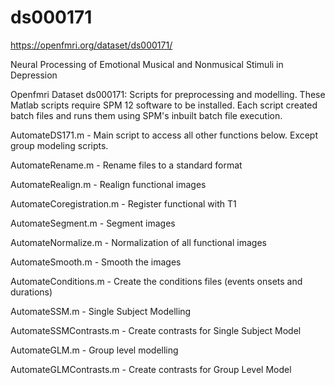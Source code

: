# ds000171
https://openfmri.org/dataset/ds000171/

Neural Processing of Emotional Musical and Nonmusical Stimuli in Depression

Openfmri Dataset ds000171: Scripts for preprocessing and modelling. These Matlab scripts require SPM 12 software to be installed. Each script created batch files and runs them using SPM's inbuilt batch file execution. 

AutomateDS171.m - Main script to access all other functions below. Except group modeling scripts. 

AutomateRename.m - Rename files to a standard format

AutomateRealign.m - Realign functional images

AutomateCoregistration.m - Register functional with T1

AutomateSegment.m - Segment images

AutomateNormalize.m - Normalization of all functional images

AutomateSmooth.m - Smooth the images

AutomateConditions.m - Create the conditions files (events onsets and durations)

AutomateSSM.m - Single Subject Modelling

AutomateSSMContrasts.m - Create contrasts for Single Subject Model

AutomateGLM.m - Group level modelling

AutomateGLMContrasts.m - Create contrasts for Group Level Model

